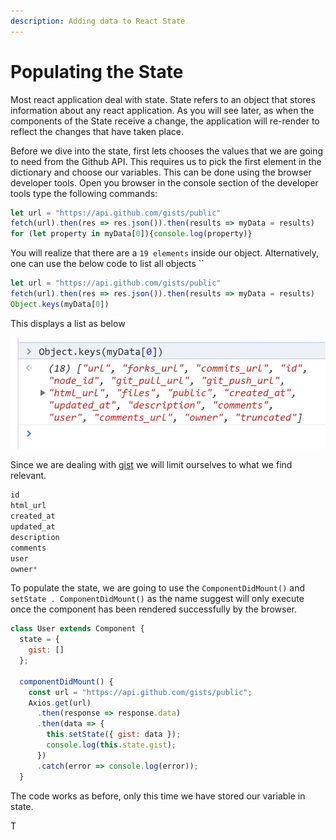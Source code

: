 ```yaml
---
description: Adding data to React State
---
```


# Populating the State

Most react application deal with state. State refers to an object that stores information about any react application. As you will see later, as when the components of the State receive a change, the application will re-render to reflect the changes that have taken place.

Before we dive into the state, first lets chooses the values that we are going to need from the Github API. This requires us to pick the first element in the dictionary and choose our variables. This can be done using the browser developer tools. Open you browser in the console section of the developer tools type the following commands:

```javascript
let url = "https://api.github.com/gists/public"
fetch(url).then(res => res.json()).then(results => myData = results)
for (let property in myData[0]){console.log(property)}
```

You will realize that there are a `19 elements` inside our object. Alternatively, one can use the below code to list all objects ``

```javascript
let url = "https://api.github.com/gists/public"
fetch(url).then(res => res.json()).then(results => myData = results)
Object.keys(myData[0])
```

This displays a list as below

![browsercode](.gitbook/assets/browsercode3.JPG)

Since we are dealing with [gist](https://opentechschool.github.io/social-coding/extras/gists.html) we will limit ourselves to what we find relevant. 

```javascript
id
html_url
created_at
updated_at
description
comments
user
owner*
```

To populate the state, we are going to use the `ComponentDidMount()`  and  `setState . ComponentDidMount()` as the name suggest will only execute once the component has been rendered successfully by the browser.

```javascript
class User extends Component {
  state = {
    gist: []
  };

  componentDidMount() {
    const url = "https://api.github.com/gists/public";
    Axios.get(url)
      .then(response => response.data)
      .then(data => {
        this.setState({ gist: data });
        console.log(this.state.gist);
      })
      .catch(error => console.log(error));
  }
```

The code works as before, only this time we have stored our variable in state.

T

